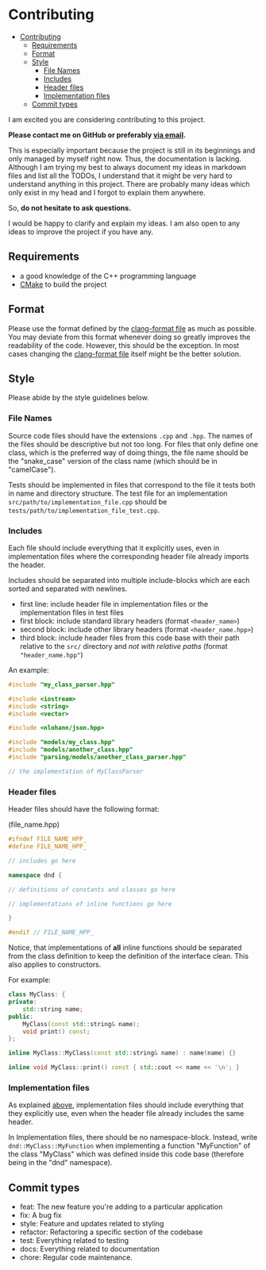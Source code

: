 # Contributing
- [Contributing](#contributing)
  - [Requirements](#requirements)
  - [Format](#format)
  - [Style](#style)
    - [File Names](#file-names)
    - [Includes](#includes)
    - [Header files](#header-files)
    - [Implementation files](#implementation-files)
  - [Commit types](#commit-types)

I am excited you are considering contributing to this project.

**Please contact me on GitHub or preferably [via email](mailto:tschirpf@student.hu-berlin.de).**

This is especially important because the project is still in its beginnings and only managed by myself right now. Thus, the documentation is lacking. Although I am trying my best to always document my ideas in markdown files and list all the TODOs, I understand that it might be very hard to understand anything in this project. There are probably many ideas which only exist in my head and I forgot to explain them anywhere. 

So, **do not hesitate to ask questions.**

I would be happy to clarify and explain my ideas. I am also open to any ideas to improve the project if you have any.

## Requirements

- a good knowledge of the C++ programming language
- [CMake](https://cmake.org/) to build the project

## Format

Please use the format defined by the [clang-format file](.clang-format) as much as possible.
You may deviate from this format whenever doing so greatly improves the readability of the code. However, this should be the exception.
In most cases changing the [clang-format file](.clang-format) itself might be the better solution.

## Style

Please abide by the style guidelines below.

### File Names
Source code files should have the extensions `.cpp` and `.hpp`. The names of the files should be descriptive but not too long. For files that only define one class, which is the preferred way of doing things, the file name should be the "snake_case" version of the class name (which should be in "camelCase").

Tests should be implemented in files that correspond to the file it tests both in name and directory structure.
The test file for an implementation `src/path/to/implementation_file.cpp` should be `tests/path/to/implementation_file_test.cpp`.

### Includes
Each file should include everything that it explicitly uses, even in implementation files where the corresponding header file already imports the header.

Includes should be separated into multiple include-blocks which are each sorted and separated with newlines.

- first line: include header file in implementation files or the implementation files in test files
- first block: include standard library headers (format `<header_name>`)
- second block: include other library headers (format `<header_name.hpp>`)
- third block: include header files from this code base with their path relative to the `src/` directory and *not with relative paths* (format `"header_name.hpp"`)

An example:
```c++
#include "my_class_parser.hpp"

#include <iostream>
#include <string>
#include <vector>

#include <nlohann/json.hpp>

#include "models/my_class.hpp"
#include "models/another_class.hpp"
#include "parsing/models/another_class_parser.hpp"

// the implementation of MyClassParser
```
### Header files
Header files should have the following format:

(file_name.hpp)
```c++
#ifndef FILE_NAME_HPP_
#define FILE_NAME_HPP_

// includes go here

namespace dnd {

// definitions of constants and classes go here

// implementations of inline functions go here

}

#endif // FILE_NAME_HPP_
```
Notice, that implementations of **all** inline functions should be separated from the class definition to keep the definition of the interface clean. This also applies to constructors.

For example:
```c++
class MyClass: {
private:
    std::string name;
public:
    MyClass(const std::string& name);
    void print() const;
};

inline MyClass::MyClass(const std::string& name) : name(name) {}

inline void MyClass::print() const { std::cout << name << '\n'; }
```

### Implementation files
As explained [above](#includes), implementation files should include everything that they explicitly use, even when the header file already includes the same header.

In Implementation files, there should be no namespace-block.
Instead, write `dnd::MyClass::MyFunction` when implementing a function "MyFunction" of the class "MyClass" which was defined inside this code base (therefore being in the "dnd" namespace).
## Commit types

- feat: The new feature you're adding to a particular application
- fix: A bug fix
- style: Feature and updates related to styling
- refactor: Refactoring a specific section of the codebase
- test: Everything related to testing
- docs: Everything related to documentation
- chore: Regular code maintenance.
